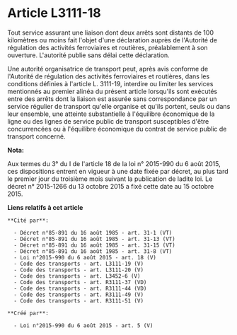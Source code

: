 # Article L3111-18

Tout service assurant une liaison dont deux arrêts sont distants de 100 kilomètres ou moins fait l'objet d'une déclaration
auprès de l'Autorité de régulation des activités ferroviaires et routières, préalablement à son ouverture. L'autorité publie
sans délai cette déclaration. 

Une autorité organisatrice de transport peut, après avis conforme de l'Autorité de régulation des activités ferroviaires et
routières, dans les conditions définies à l'article L. 3111-19, interdire ou limiter les services mentionnés au premier
alinéa du présent article lorsqu'ils sont exécutés entre des arrêts dont la liaison est assurée sans correspondance par un
service régulier de transport qu'elle organise et qu'ils portent, seuls ou dans leur ensemble, une atteinte substantielle à
l'équilibre économique de la ligne ou des lignes de service public de transport susceptibles d'être concurrencées ou à
l'équilibre économique du contrat de service public de transport concerné.

**Nota:**

Aux termes du 3° du I de l'article 18 de la loi n° 2015-990 du 6 août 2015, ces dispositions entrent en vigueur à une date
fixée par décret, au plus tard le premier jour du troisième mois suivant la publication de ladite loi. Le décret n° 2015-1266
du 13 octobre 2015 a fixé cette date au 15 octobre 2015.

**Liens relatifs à cet article**

	**Cité par**:

	  - Décret n°85-891 du 16 août 1985 - art. 31-1 (VT)
	  - Décret n°85-891 du 16 août 1985 - art. 31-13 (VT)
	  - Décret n°85-891 du 16 août 1985 - art. 31-15 (VT)
	  - Décret n°85-891 du 16 août 1985 - art. 31-8 (VT)
	  - Loi n°2015-990 du 6 août 2015 - art. 18 (V)
	  - Code des transports - art. L3111-19 (V)
	  - Code des transports - art. L3111-20 (V)
	  - Code des transports - art. L3452-6 (V)
	  - Code des transports - art. R3111-37 (VD)
	  - Code des transports - art. R3111-44 (VD)
	  - Code des transports - art. R3111-49 (V)
	  - Code des transports - art. R3111-51 (V)

	**Créé par**:

	  - Loi n°2015-990 du 6 août 2015 - art. 5 (V)
